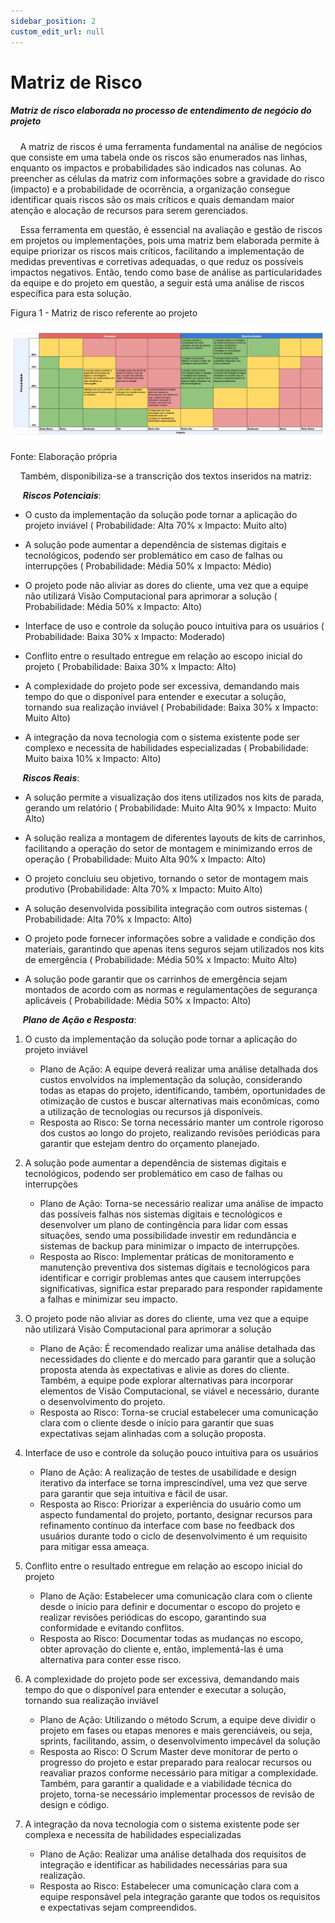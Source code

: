```yaml
---
sidebar_position: 2
custom_edit_url: null
---
```


# Matriz de Risco

##### Matriz de risco elaborada no processo de entendimento de negócio do projeto

&nbsp;&nbsp;&nbsp;&nbsp;A matriz de riscos é uma ferramenta fundamental na análise de negócios que consiste em uma tabela onde os riscos são enumerados nas linhas, enquanto os impactos e probabilidades são indicados nas colunas. Ao preencher as células da matriz com informações sobre a gravidade do risco (impacto) e a probabilidade de ocorrência, a organização consegue identificar quais riscos são os mais críticos e quais demandam maior atenção e alocação de recursos para serem gerenciados.

&nbsp;&nbsp;&nbsp;&nbsp;Essa ferramenta em questão, é essencial na avaliação e gestão de riscos em projetos ou implementações, pois uma matriz bem elaborada permite à equipe priorizar os riscos mais críticos, facilitando a implementação de medidas preventivas e corretivas adequadas, o que reduz os possíveis impactos negativos. Então, tendo como base de análise as particularidades da equipe e do projeto em questão, a seguir está uma análise de riscos específica para esta solução.

<p style={{textAlign: 'center'}}>Figura 1 - Matriz de risco referente ao projeto</p>


![Matriz de Risco](../../../static/img/sprint-1/business/matriz-de-risco.png)

<p style={{textAlign: 'center'}}>Fonte: Elaboração própria</p>

&nbsp;&nbsp;&nbsp;&nbsp;Também, disponibiliza-se a transcrição dos textos inseridos na matriz:

&nbsp;&nbsp;&nbsp;&nbsp;
***Riscos Potenciais***:
- O custo da implementação da solução pode tornar a aplicação do projeto inviável ( Probabilidade: Alta 70% x Impacto: Muito alto)
- A solução pode aumentar a dependência de sistemas digitais e tecnológicos, podendo ser problemático em caso de falhas ou interrupções ( Probabilidade: Média 50% x Impacto: Médio)
- O projeto pode não aliviar as dores do cliente, uma vez que a equipe não utilizará Visão Computacional para aprimorar a solução ( Probabilidade: Média 50% x Impacto: Alto)

- Interface de uso e controle da solução pouco intuitiva para os usuários ( Probabilidade: Baixa 30% x Impacto: Moderado)

- Conflito entre o resultado entregue em relação ao escopo inicial do projeto ( Probabilidade: Baixa 30% x Impacto: Alto)

- A complexidade do projeto pode ser excessiva, demandando mais tempo do que o disponível para entender e executar a solução, tornando sua realização inviável ( Probabilidade: Baixa 30% x Impacto: Muito Alto)

- A integração da nova tecnologia com o sistema existente pode ser complexo e necessita de habilidades especializadas ( Probabilidade: Muito baixa 10% x Impacto: Alto)

&nbsp;&nbsp;&nbsp;&nbsp;
***Riscos Reais***:
- A solução permite a visualização dos itens utilizados nos kits de parada, gerando um relatório ( Probabilidade: Muito Alta 90% x Impacto: Muito Alto)

- A solução realiza a montagem de diferentes layouts de kits de carrinhos, facilitando a operação do setor de montagem e minimizando erros de operação ( Probabilidade: Muito Alta 90% x Impacto: Alto)

- O projeto concluiu seu objetivo, tornando o setor de montagem mais produtivo (Probabilidade: Alta 70% x Impacto: Muito Alto) 

- A solução desenvolvida possibilita integração com outros sistemas ( Probabilidade: Alta 70% x Impacto: Alto)

- O projeto pode fornecer informações sobre a validade e condição dos materiais, garantindo que apenas itens seguros sejam utilizados nos kits de emergência ( Probabilidade: Média 50% x Impacto: Muito Alto)

- A solução pode garantir que os carrinhos de emergência sejam montados de acordo com as normas e regulamentações de segurança aplicáveis ( Probabilidade: Média 50% x Impacto: Alto)

&nbsp;&nbsp;&nbsp;&nbsp;
***Plano de Ação e Resposta***:

1. O custo da implementação da solução pode tornar a aplicação do projeto inviável
    - Plano de Ação: A equipe deverá realizar uma análise detalhada dos custos envolvidos na implementação da solução, considerando todas as etapas do projeto, identificando, também, oportunidades de otimização de custos e buscar alternativas mais econômicas, como a utilização de tecnologias ou recursos já disponíveis.
    - Resposta ao Risco: Se torna necessário manter um controle rigoroso dos custos ao longo do projeto, realizando revisões periódicas para garantir que estejam dentro do orçamento planejado.

2. A solução pode aumentar a dependência de sistemas digitais e tecnológicos, podendo ser problemático em caso de falhas ou interrupções
    - Plano de Ação: Torna-se necessário realizar uma análise de impacto das possíveis falhas nos sistemas digitais e tecnológicos e desenvolver um plano de contingência para lidar com essas situações, sendo uma possibilidade investir em redundância e sistemas de backup para minimizar o impacto de interrupções.
    - Resposta ao Risco: Implementar práticas de monitoramento e manutenção preventiva dos sistemas digitais e tecnológicos para identificar e corrigir problemas antes que causem interrupções significativas, significa estar preparado para responder rapidamente a falhas e minimizar seu impacto.

3. O projeto pode não aliviar as dores do cliente, uma vez que a equipe não utilizará Visão Computacional para aprimorar a solução
    - Plano de Ação: É recomendado realizar uma análise detalhada das necessidades do cliente e do mercado para garantir que a solução proposta atenda às expectativas e alivie as dores do cliente. Também, a equipe pode explorar alternativas para incorporar elementos de Visão Computacional, se viável e necessário, durante o desenvolvimento do projeto.
    - Resposta ao Risco: Torna-se crucial estabelecer uma comunicação clara com o cliente desde o início para garantir que suas expectativas sejam alinhadas com a solução proposta.

4. Interface de uso e controle da solução pouco intuitiva para os usuários
    - Plano de Ação: A realização de testes de usabilidade e design iterativo da interface se torna imprescindível, uma vez que serve para garantir que seja intuitiva e fácil de usar. 
    - Resposta ao Risco: Priorizar a experiência do usuário como um aspecto fundamental do projeto, portanto, designar recursos para refinamento contínuo da interface com base no feedback dos usuários durante todo o ciclo de desenvolvimento é um requisito para mitigar essa ameaça.

5. Conflito entre o resultado entregue em relação ao escopo inicial do projeto
    - Plano de Ação: Estabelecer uma comunicação clara com o cliente desde o início para definir e documentar o escopo do projeto e realizar revisões periódicas do escopo, garantindo sua conformidade e evitando conflitos.
    - Resposta ao Risco: Documentar todas as mudanças no escopo, obter aprovação do cliente e, então, implementá-las é uma alternativa para conter esse risco.

6. A complexidade do projeto pode ser excessiva, demandando mais tempo do que o disponível para entender e executar a solução, tornando sua realização inviável
    - Plano de Ação: Utilizando o método Scrum, a equipe deve dividir o projeto em fases ou etapas menores e mais gerenciáveis, ou seja, sprints, facilitando, assim, o desenvolvimento impecável da solução
    - Resposta ao Risco: O Scrum Master deve monitorar de perto o progresso do projeto e estar preparado para realocar recursos ou reavaliar prazos conforme necessário para mitigar a complexidade. Também, para garantir a qualidade e a viabilidade técnica do projeto, torna-se necessário implementar processos de revisão de design e código.

7. A integração da nova tecnologia com o sistema existente pode ser complexa e necessita de habilidades especializadas
    - Plano de Ação: Realizar uma análise detalhada dos requisitos de integração e identificar as habilidades necessárias para sua realização. 
    - Resposta ao Risco: Estabelecer uma comunicação clara com a equipe responsável pela integração garante que todos os requisitos e expectativas sejam compreendidos. 